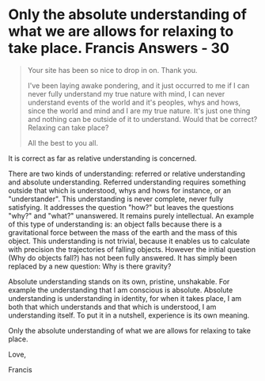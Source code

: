 # Only the absolute understanding of what we are allows for relaxing to take place. Francis Answers - 30

>Your site has been so nice to drop in on. Thank you.
>
>I've been laying awake pondering, and it just occurred to me if I can never fully understand my true nature with mind, I can never understand events of the world and it's peoples, whys and hows, since the world and mind and I are my true nature. It's just one thing and nothing can be outside of it to understand. Would that be correct? Relaxing can take place?
>
>All the best to you all.

It is correct as far as relative understanding is concerned.

There are two kinds of understanding: referred or relative understanding and absolute understanding. Referred understanding requires something outside that which is understood, whys and hows for instance, or an "understander". This understanding is never complete, never fully satisfying. It addresses the question "how?" but leaves the questions "why?" and "what?" unanswered. It remains purely intellectual. An example of this type of understanding is: an object falls because there is a gravitational force between the mass of the earth and the mass of this object. This understanding is not trivial, because it enables us to calculate with precision the trajectories of falling objects. However the initial question (Why do objects fall?) has not been fully answered. It has simply been replaced by a new question: Why is there gravity?

Absolute understanding stands on its own, pristine, unshakable. For example the understanding that I am conscious is absolute. Absolute understanding is understanding in identity, for when it takes place, I am both that which understands and that which is understood, I am understanding itself. To put it in a nutshell, experience is its own meaning.

Only the absolute understanding of what we are allows for relaxing to take place.

Love,

Francis